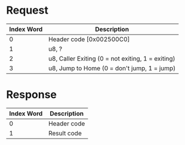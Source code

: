 # Request

| Index Word | Description                                       |
|------------|---------------------------------------------------|
| 0          | Header code \[0x002500C0\]                        |
| 1          | u8, ?                                             |
| 2          | u8, Caller Exiting (0 = not exiting, 1 = exiting) |
| 3          | u8, Jump to Home (0 = don't jump, 1 = jump)       |

# Response

| Index Word | Description |
|------------|-------------|
| 0          | Header code |
| 1          | Result code |